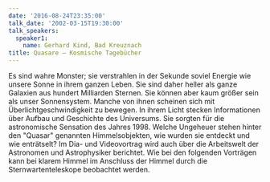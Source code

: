 ```yaml
---
date: '2016-08-24T23:35:00'
talk_date: '2002-03-15T19:30:00'
talk_speakers:
  speaker1:
    name: Gerhard Kind, Bad Kreuznach
title: Quasare – Kosmische Tagebücher
---
```

Es sind wahre Monster; sie verstrahlen in der Sekunde soviel Energie wie unsere Sonne in ihrem ganzen Leben. Sie sind daher heller als ganze Galaxien aus hundert Milliarden Sternen. Sie können aber kaum größer sein als unser Sonnensystem. Manche von ihnen scheinen sich mit Überlichtgeschwindigkeit zu bewegen. In ihrem Licht stecken Informationen über Aufbau und Geschichte des Universums. Sie sorgten für die astronomische Sensation des Jahres 1998. Welche Ungeheuer stehen hinter den "Quasar" genannten Himmelsobjekten, wie wurden sie entdeckt und wie enträtselt?
Im Dia- und Videovortrag wird auch über die Arbeitswelt der Astronomen und Astrophysiker berichtet.
Wie bei den folgenden Vorträgen kann bei klarem Himmel im Anschluss der Himmel durch die Sternwartenteleskope beobachtet werden.